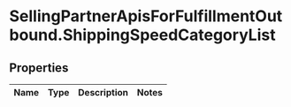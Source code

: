 # SellingPartnerApisForFulfillmentOutbound.ShippingSpeedCategoryList

## Properties
Name | Type | Description | Notes
------------ | ------------- | ------------- | -------------


